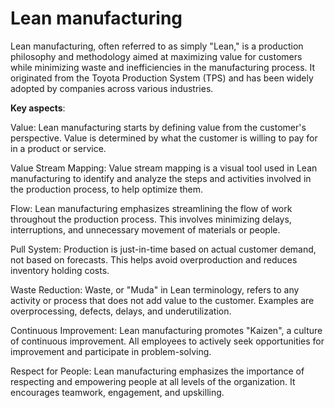 # Lean manufacturing

Lean manufacturing, often referred to as simply "Lean," is a production philosophy and methodology aimed at maximizing value for customers while minimizing waste and inefficiencies in the manufacturing process. It originated from the Toyota Production System (TPS) and has been widely adopted by companies across various industries.

**Key aspects**:

Value: Lean manufacturing starts by defining value from the customer's perspective. Value is determined by what the customer is willing to pay for in a product or service.

Value Stream Mapping: Value stream mapping is a visual tool used in Lean manufacturing to identify and analyze the steps and activities involved in the production process, to help optimize them.

Flow: Lean manufacturing emphasizes streamlining the flow of work throughout the production process. This involves minimizing delays, interruptions, and unnecessary movement of materials or people.

Pull System: Production is just-in-time based on actual customer demand, not based on forecasts. This helps avoid overproduction and reduces inventory holding costs.

Waste Reduction: Waste, or "Muda" in Lean terminology, refers to any activity or process that does not add value to the customer. Examples are overprocessing, defects, delays, and underutilization.

Continuous Improvement: Lean manufacturing promotes "Kaizen", a culture of continuous improvement. All employees to actively seek opportunities for improvement and participate in problem-solving.

Respect for People: Lean manufacturing emphasizes the importance of respecting and empowering people at all levels of the organization. It encourages teamwork, engagement, and upskilling.
